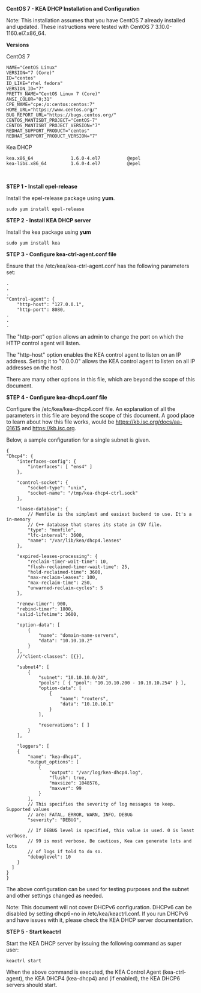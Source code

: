 **CentOS 7 - KEA DHCP Installation and Configuration**
<br />

Note: This installation assumes that you have CentOS 7 already installed and 
updated. These instructions were tested with CentOS 7 3.10.0-1160.el7.x86_64.

**Versions**

CentOS 7
```
NAME="CentOS Linux"
VERSION="7 (Core)"
ID="centos"
ID_LIKE="rhel fedora"
VERSION_ID="7"
PRETTY_NAME="CentOS Linux 7 (Core)"
ANSI_COLOR="0;31"
CPE_NAME="cpe:/o:centos:centos:7"
HOME_URL="https://www.centos.org/"
BUG_REPORT_URL="https://bugs.centos.org/"
CENTOS_MANTISBT_PROJECT="CentOS-7"
CENTOS_MANTISBT_PROJECT_VERSION="7"
REDHAT_SUPPORT_PRODUCT="centos"
REDHAT_SUPPORT_PRODUCT_VERSION="7"
```

Kea DHCP

```
kea.x86_64              1.6.0-4.el7          @epel    
kea-libs.x86_64         1.6.0-4.el7          @epel
```

<br />

**STEP 1 - Install epel-release**

Install the epel-release package using **yum**.

```
sudo yum install epel-release
```


**STEP 2 - Install KEA DHCP server**

Install the kea package using **yum**

```
sudo yum install kea
```

**STEP 3 - Configure kea-ctrl-agent.conf file**

Ensure that the /etc/kea/kea-ctrl-agent.conf has the following parameters set:

```
.
.
.
"Control-agent": {
    "http-host": "127.0.0.1",
    "http-port": 8080,
.
.
.
```

The "http-port" option allows an admin to change the port on which the HTTP 
control agent will listen. 

The "http-host" option enables the KEA control agent to listen on an IP address.
Setting it to "0.0.0.0" allows the KEA control agent to listen on all IP 
addresses on the host.

There are many other options in this file, which are beyond the scope of this
document.

**STEP 4 - Configure kea-dhcp4.conf file**

Configure the /etc/kea/kea-dhcp4.conf file. An explanation of all the parameters
in this file are beyond the scope of this document. A good place to learn about
how this file works, would be https://kb.isc.org/docs/aa-01615 and 
https://kb.isc.org. 

Below, a sample configuration for a single subnet is given. 

```
{
"Dhcp4": {
    "interfaces-config": {
        "interfaces": [ "ens4" ]
    },

    "control-socket": {
        "socket-type": "unix",
        "socket-name": "/tmp/kea-dhcp4-ctrl.sock"
    },

    "lease-database": {
        // Memfile is the simplest and easiest backend to use. It's a in-memory
        // C++ database that stores its state in CSV file.
        "type": "memfile",
        "lfc-interval": 3600,
        "name": "/var/lib/kea/dhcp4.leases"
    },

    "expired-leases-processing": {
        "reclaim-timer-wait-time": 10,
        "flush-reclaimed-timer-wait-time": 25,
        "hold-reclaimed-time": 3600,
        "max-reclaim-leases": 100,
        "max-reclaim-time": 250,
        "unwarned-reclaim-cycles": 5
    },

    "renew-timer": 900,
    "rebind-timer": 1800,
    "valid-lifetime": 3600,

    "option-data": [
        {
            "name": "domain-name-servers",
            "data": "10.10.10.2"
        }
    ],
    //"client-classes": [{}],

    "subnet4": [
        {
            "subnet": "10.10.10.0/24",
            "pools": [ { "pool": "10.10.10.200 - 10.10.10.254" } ],
            "option-data": [
                {
                    "name": "routers",
                    "data": "10.10.10.1"
                }
            ],

            "reservations": [ ]
        }
    ],

    "loggers": [
    {
        "name": "kea-dhcp4",
        "output_options": [
            {
                "output": "/var/log/kea-dhcp4.log",
                "flush": true,
                "maxsize": 1048576,
                "maxver": 99
            }
        ],
        // This specifies the severity of log messages to keep. Supported values
        // are: FATAL, ERROR, WARN, INFO, DEBUG
        "severity": "DEBUG",

        // If DEBUG level is specified, this value is used. 0 is least verbose,
        // 99 is most verbose. Be cautious, Kea can generate lots and lots
        // of logs if told to do so.
        "debuglevel": 10 
    }
  ]
}
}
```

The above configuration can be used for testing purposes and the subnet and 
other settings changed as needed.

Note: This document will not cover DHCPv6 configuration. DHCPv6 can be disabled
by setting dhcp6=no in /etc/kea/keactrl.conf. If you run DHCPv6 and have issues
with it, please check the KEA DHCP server documentation.

**STEP 5 - Start keactrl**

Start the KEA DHCP server by issuing the following command as super user:

```
keactrl start
````

When the above command is executed, the KEA Control Agent (kea-ctrl-agent), the
KEA DHCP4 (kea-dhcp4) and (if enabled), the KEA DHCP6 servers should start.